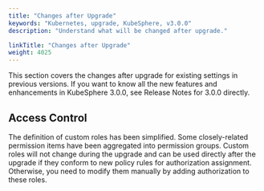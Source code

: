 ```yaml
---
title: "Changes after Upgrade"
keywords: "Kubernetes, upgrade, KubeSphere, v3.0.0"
description: "Understand what will be changed after upgrade."

linkTitle: "Changes after Upgrade"
weight: 4025
---
```


This section covers the changes after upgrade for existing settings in previous versions. If you want to know all the new features and enhancements in KubeSphere 3.0.0, see Release Notes for 3.0.0 directly.

## Access Control

The definition of custom roles has been simplified. Some closely-related permission items have been aggregated into permission groups. Custom roles will not change during the upgrade and can be used directly after the upgrade if they conform to new policy rules for authorization assignment. Otherwise, you need to modify them manually by adding authorization to these roles.

